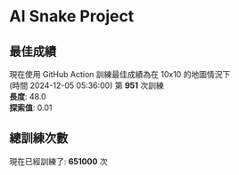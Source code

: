 
# AI Snake Project

## **最佳成績**






現在使用 GitHub Action 訓練最佳成績為在 10x10 的地圖情況下  
(時間 2024-12-05 05:36:00) 第 **951** 次訓練  
**長度**: 48.0  
**探索值**: 0.01













## 總訓練次數
現在已經訓練了: **651000** 次
